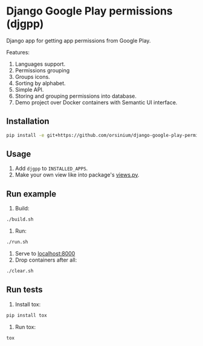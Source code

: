 # Django Google Play permissions (djgpp)

Django app for getting app permissions from Google Play.

Features:
1. Languages support.
1. Permissions grouping
1. Groups icons.
1. Sorting by alphabet.
1. Simple API.
1. Storing and grouping permissions into database.
1. Demo project over Docker containers with Semantic UI interface.

## Installation

```bash
pip install -e git+https://github.com/orsinium/django-google-play-permissions.git#egg=djgpp
```

## Usage

1. Add `djgpp` to `INSTALLED_APPS`.
1. Make your own view like into package's [views.py](djgpp/views.py).

## Run example

1. Build:
  ```bash
  ./build.sh
  ```
1. Run:
  ```bash
  ./run.sh
  ```
1. Serve to [localhost:8000](http://localhost:8000/)
1. Drop containers after all:
  ```bash
  ./clear.sh
  ```

## Run tests

1. Install tox:
  ```bash
  pip install tox
  ```
1. Run tox:
  ```bash
  tox
  ```
